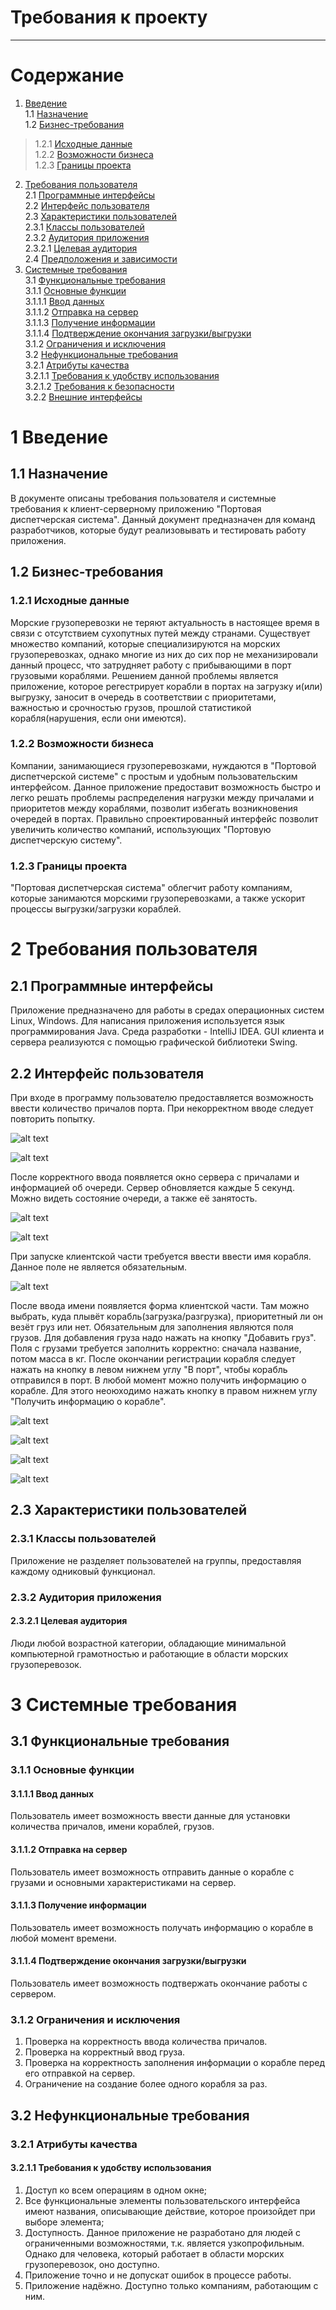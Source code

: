 # Требования к проекту
---

# Содержание
1. [Введение](#intro) <br/>
1.1 [Назначение](#appointment) <br/>
1.2 [Бизнес-требования](#business_requirements) <br/>
> 1.2.1 [Исходные данные](#initial_data) <br/>
> 1.2.2 [Возможности бизнеса](#business_opportunities) <br/>
> 1.2.3 [Границы проекта](#project_boundary) <br/>
2. [Требования пользователя](#user_requirements) <br/>
2.1 [Программные интерфейсы](#software_interfaces) <br/>
2.2 [Интерфейс пользователя](#user_interface) <br/>
2.3 [Характеристики пользователей](#user_specifications) <br/>
2.3.1 [Классы пользователей](#user_classes) <br/>
2.3.2 [Аудитория приложения](#application_audience) <br/>
2.3.2.1 [Целевая аудитория](#target_audience) <br/>
2.4 [Предположения и зависимости](#assumptions_and_dependencies) <br/>
3. [Системные требования](#system_requirements) <br/>
3.1 [Функциональные требования](#functional_requirements) <br/>
3.1.1 [Основные функции](#main_functions) <br/>
3.1.1.1 [Ввод данных](#input_data) <br/>
3.1.1.2 [Отправка на сервер](#send_to_server) <br/>
3.1.1.3 [Получение информации](#get_info) <br/>
3.1.1.4 [Подтверждение окончания загрузки/выгрузки](#finish_work) <br/>
3.1.2 [Ограничения и исключения](#restrictions_and_exclusions) <br/>
3.2 [Нефункциональные требования](#non-functional_requirements) <br/>
3.2.1 [Атрибуты качества](#quality_attributes) <br/>
3.2.1.1 [Требования к удобству использования](#requirements_for_ease_of_use) <br/>
3.2.1.2 [Требования к безопасности](#security_requirements) <br/>
3.2.2 [Внешние интерфейсы](#external_interfaces) <br/>

<a name="intro"></a>

# 1 Введение

<a name="appointment"></a>

## 1.1 Назначение
В документе описаны требования пользователя и системные требования к клиент-серверному приложению "Портовая диспетчерская система". Данный документ предназначен для команд разработчиков, которые будут реализовывать и тестировать работу приложения.

<a name="business_requirements"></a>

## 1.2 Бизнес-требования

<a name="initial_data"></a>

### 1.2.1 Исходные данные
Морские грузоперевозки не теряют актуальность в настоящее время в связи с отсутствием сухопутных путей между странами. Существует множество компаний, которые специализируются на морских грузоперевозках, однако многие из них до сих пор не механизировали данный процесс, что затрудняет работу с прибывающими в порт грузовыми кораблями. Решением данной проблемы является приложение, которое регестрирует корабли в портах на загрузку и(или) выгрузку, заносит в очередь в соответствии с приоритетами, важностью и срочностью грузов, прошлой статистикой корабля(нарушения, если они имеются).

<a name="business_opportunities"></a>

### 1.2.2 Возможности бизнеса
Компании, занимающиеся грузоперевозками, нуждаются в "Портовой диспетчерской системе" с простым и удобным пользовательским интерфейсом. Данное приложение предоставит возможность быстро и легко решать проблемы распределения нагрузки между причалами и приоритетов между кораблями, позволит избегать возникновения очередей в портах. Правильно спроектированный интерфейс позволит увеличить количество компаний, использующих "Портовую диспетчерскую систему".

<a name="project_boundary"></a>

### 1.2.3 Границы проекта
"Портовая диспетчерская система" облегчит работу компаниям, которые занимаются морскими грузоперевозками, а также ускорит процессы выгрузки/загрузки кораблей.

<a name="user_requirements"></a>

# 2 Требования пользователя

<a name="software_interfaces"></a>

## 2.1 Программные интерфейсы
Приложение предназначено для работы в средах операционных систем Linux, Windows. Для написания приложения используется язык программирования Java. Среда разработки - IntelliJ IDEA. GUI клиента и сервера реализуются с помощью графической библиотеки Swing.

<a name="user_interface"></a>

## 2.2 Интерфейс пользователя
При входе в программу пользователю предоставляется возможность ввести количество причалов порта. При некорректном вводе следует повторить попытку.

![alt text](screenshots/Screenshot_20200922_090354.png "Выбор количества причалов")

![alt text](screenshots/errorInput.png "Повторите ввод количества причалов при некорректном вводе")

После корректного ввода появляется окно сервера с причалами и информацией об очереди. Сервер обновляется каждые 5 секунд. Можно видеть состояние очереди, а также её занятость.

![alt text](screenshots/server.png "Отображение серверного окна со всеми свободными причалами")

![alt text](screenshots/serverShip.png "Отображение серверного окна с прибывшими в порт кораблями")

При запуске клиентской части требуется ввести ввести имя корабля. Данное поле не является обязательным.

![alt text](screenshots/ShipName.png "Отображение поля для ввода имени")

После ввода имени появляется форма клиентской части. Там можно выбрать, куда плывёт корабль(загрузка/разгрузка), приоритетный ли он везёт груз или нет. Обязательным для заполнения являются поля грузов. Для добавления груза надо нажать на кнопку "Добавить груз". Поля с грузами требуется заполнить корректно: сначала название, потом масса в кг. После окончании регистрации корабля следует нажать на кнопку в левом нижнем углу "В порт", чтобы корабль отправился в порт. В любой момент можно получить информацию о корабле. Для этого неоюходимо нажать кнопку в правом нижнем углу "Получить информацию о корабле".

![alt text](screenshots/cargoCorrect.png "Корректное заполнение формы")

![alt text](screenshots/cargoError.png "Ошибка при заполнении полей с грузами")

![alt text](screenshots/errorSend.png "Ошибка при отправке корабля в порт")

![alt text](screenshots/shipInformation.png "Получить информацию о корабле")

<a name="user_specifications"></a>

## 2.3 Характеристики пользователей

<a name="user_classes"></a>

### 2.3.1 Классы пользователей

Приложение не разделяет пользователей на группы, предоставляя каждому одниковый функционал.

<a name="application_audience"></a>

### 2.3.2 Аудитория приложения

<a name="target_audience"></a>

#### 2.3.2.1 Целевая аудитория
Люди любой возрастной категории, обладающие минимальной компьютерной грамотностью и работающие в области морских грузоперевозок.

<a name="assumptions_and_dependencies"></a>

# 3 Системные требования

<a name="functional_requirements"></a>

## 3.1 Функциональные требования

<a name="main_functions"></a>

### 3.1.1 Основные функции

<a name="input_data"></a>

#### 3.1.1.1 Ввод данных
Пользователь имеет возможность ввести данные для установки количества причалов, имени кораблей, грузов.

<a name="send_to_server"></a>

#### 3.1.1.2 Отправка на сервер
Пользователь имеет возможность отправить данные о корабле с грузами и основными характеристиками на сервер.

<a name="get_info"></a>

#### 3.1.1.3 Получение информации
Пользователь имеет возможность получать информацию о корабле в любой момент времени.

<a name="finish_work"></a>

#### 3.1.1.4 Подтверждение окончания загрузки/выгрузки
Пользователь имеет возможность подтвержать окончание работы с сервером.

<a name="restrictions_and_exclusions"></a>

### 3.1.2 Ограничения и исключения
1. Проверка на корректность ввода количества причалов.
2. Проверка на корректный ввод груза.
3. Проверка на корректность заполнения информации о корабле перед его отправкой на сервер.
4. Ограничение на создание более одного корабля за раз.

<a name="non-functional_requirements"></a>

## 3.2 Нефункциональные требования

<a name="quality_attributes"></a>

### 3.2.1 Атрибуты качества

<a name="requirements_for_ease_of_use"></a>

#### 3.2.1.1 Требования к удобству использования
1. Доступ ко всем операциям в одном окне;
2. Все функциональные элементы пользовательского интерфейса имеют названия, описывающие действие, которое произойдет при выборе элемента;
3. Доступность. Данное приложение не разработано для людей с ограниченными возможностями, т.к. является узкопрофильным. Однако для человека, который работает в области морских грузоперевозок, оно доступно.
4. Приложение точно и не допускат ошибок в процессе работы.
5. Приложение надёжно. Доступно только компаниям, работающим с ним.
